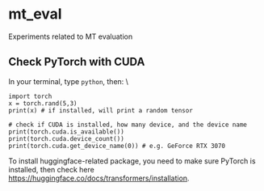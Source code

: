 # mt_eval
Experiments related to MT evaluation

## Check PyTorch with CUDA
In your terminal, type `python`, then: \
```
import torch
x = torch.rand(5,3)
print(x) # if installed, will print a random tensor

# check if CUDA is installed, how many device, and the device name
print(torch.cuda.is_available())
print(torch.cuda.device_count())
print(torch.cuda.get_device_name(0)) # e.g. GeForce RTX 3070
```

To install huggingface-related package, you need to make sure PyTorch is installed, then check here https://huggingface.co/docs/transformers/installation.


